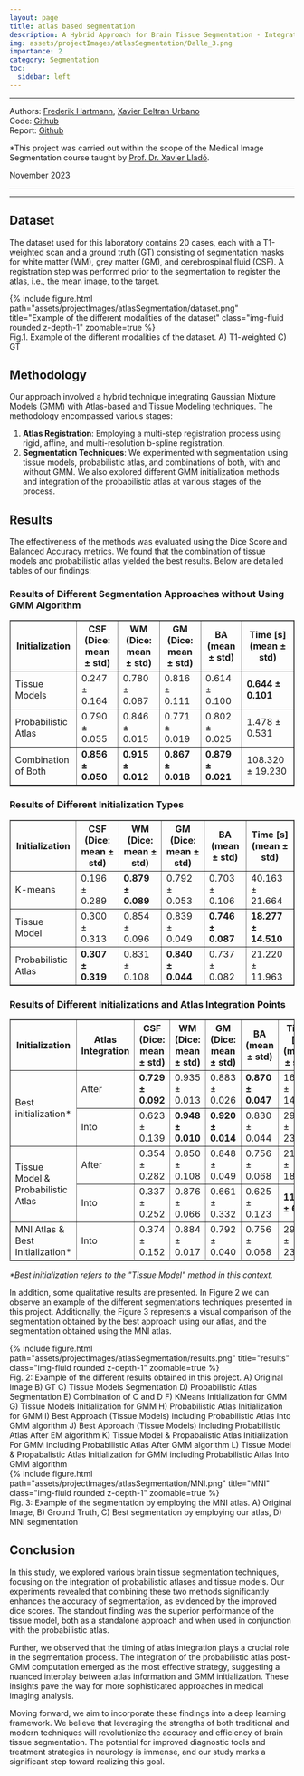 ```yaml
---
layout: page
title: atlas based segmentation
description: A Hybrid Approach for Brain Tissue Segmentation - Integrating Gaussian Mixture Models with Atlas-based and Tissue Modeling Techniques
img: assets/projectImages/atlasSegmentation/Dalle_3.png
importance: 2
category: Segmentation
toc:
  sidebar: left
---
```

---
Authors: [Frederik Hartmann](https://github.com/Frederik-Hartmann), [Xavier Beltran Urbano](https://xavibeltranurbano.github.io/)
\
Code: [Github](https://github.com/Frederik-Hartmann/Atlas-Based-Brain-Tissue-Segmentation)
\
Report: [Github](https://github.com/Frederik-Hartmann/Atlas-Based-Brain-Tissue-Segmentation/blob/main/Report/LAB3_Report.pdf)


*This project was carried out within the scope of the Medical Image Segmentation course taught by [Prof. Dr. Xavier Lladó](http://atc.udg.edu/~llado/).

November 2023

---
---
## Dataset
The dataset used for this laboratory contains 20 cases, each with a T1-weighted scan and a ground truth (GT) consisting of segmentation masks for white matter (WM), grey matter (GM), and cerebrospinal fluid (CSF). A registration step was performed prior to the segmentation to register the atlas, i.e., the mean image, to the target. 

<div class="row">
    <div class="col-sm mt-3 mt-md-0">
        {% include figure.html path="assets/projectImages/atlasSegmentation/dataset.png" title="Example of the different modalities of the dataset" class="img-fluid rounded z-depth-1" zoomable=true %}
    </div>
</div>
<div class="caption">
    Fig.1. Example of the different modalities of the dataset. A) T1-weighted C) GT
</div>

## Methodology
Our approach involved a hybrid technique integrating Gaussian Mixture Models (GMM) with Atlas-based and Tissue Modeling techniques. The methodology encompassed various stages:
1. **Atlas Registration**: Employing a multi-step registration process using rigid, affine, and multi-resolution b-spline registration.
2. **Segmentation Techniques**: We experimented with segmentation using tissue models, probabilistic atlas, and combinations of both, with and without GMM. We also explored different GMM initialization methods and integration of the probabilistic atlas at various stages of the process.

## Results
The effectiveness of the methods was evaluated using the Dice Score and Balanced Accuracy metrics. We found that the combination of tissue models and probabilistic atlas yielded the best results. Below are detailed tables of our findings:

### Results of Different Segmentation Approaches without Using GMM Algorithm

<table border="1">
  <tr>
    <th>Initialization</th>
    <th>CSF (Dice: mean ± std)</th>
    <th>WM (Dice: mean ± std)</th>
    <th>GM (Dice: mean ± std)</th>
    <th>BA (mean ± std)</th>
    <th>Time [s] (mean ± std)</th>
  </tr>
  <tr>
    <td>Tissue Models</td>
    <td>0.247 ± 0.164</td>
    <td>0.780 ± 0.087</td>
    <td>0.816 ± 0.111</td>
    <td>0.614 ± 0.100</td>
    <td><strong>0.644 ± 0.101</strong></td>
  </tr>
  <tr>
    <td>Probabilistic Atlas</td>
    <td>0.790 ± 0.055</td>
    <td>0.846 ± 0.015</td>
    <td>0.771 ± 0.019</td>
    <td>0.802 ± 0.025</td>
    <td>1.478 ± 0.531</td>
  </tr>
  <tr>
    <td>Combination of Both</td>
    <td><strong>0.856 ± 0.050</strong></td>
    <td><strong>0.915 ± 0.012</strong></td>
    <td><strong>0.867 ± 0.018</strong></td>
    <td><strong>0.879 ± 0.021</strong></td>
    <td>108.320 ± 19.230</td>
  </tr>
</table>


### Results of Different Initialization Types

<table border="1">
  <tr>
    <th>Initialization</th>
    <th>CSF (Dice: mean ± std)</th>
    <th>WM (Dice: mean ± std)</th>
    <th>GM (Dice: mean ± std)</th>
    <th>BA (mean ± std)</th>
    <th>Time [s] (mean ± std)</th>
  </tr>
  <tr>
    <td>K-means</td>
    <td>0.196 ± 0.289</td>
    <td><strong>0.879 ± 0.089</strong></td>
    <td>0.792 ± 0.053</td>
    <td>0.703 ± 0.106</td>
    <td>40.163 ± 21.664</td>
  </tr>
  <tr>
    <td>Tissue Model</td>
    <td>0.300 ± 0.313</td>
    <td>0.854 ± 0.096</td>
    <td>0.839 ± 0.049</td>
    <td><strong>0.746 ± 0.087</strong></td>
    <td><strong>18.277 ± 14.510</strong></td>
  </tr>
  <tr>
    <td>Probabilistic Atlas</td>
    <td><strong>0.307 ± 0.319</strong></td>
    <td>0.831 ± 0.108</td>
    <td><strong>0.840 ± 0.044</strong></td>
    <td>0.737 ± 0.082</td>
    <td>21.220 ± 11.963</td>
  </tr>
</table>


### Results of Different Initializations and Atlas Integration Points

<table border="1">
  <tr>
    <th>Initialization</th>
    <th>Atlas Integration</th>
    <th>CSF (Dice: mean ± std)</th>
    <th>WM (Dice: mean ± std)</th>
    <th>GM (Dice: mean ± std)</th>
    <th>BA (mean ± std)</th>
    <th>Time [s] (mean ± std)</th>
  </tr>
  <tr>
    <td rowspan="2">Best initialization*</td>
    <td>After</td>
    <td><strong>0.729 ± 0.092</strong></td>
    <td>0.935 ± 0.013</td>
    <td>0.883 ± 0.026</td>
    <td><strong>0.870 ± 0.047</strong></td>
    <td>16.5 ± 14.2</td>
  </tr>
  <tr>
    <td>Into</td>
    <td>0.623 ± 0.139</td>
    <td><strong>0.948 ± 0.010</strong></td>
    <td><strong>0.920 ± 0.014</strong></td>
    <td>0.830 ± 0.044</td>
    <td>29.9 ± 23.0</td>
  </tr>
  <tr>
    <td rowspan="2">Tissue Model & Probabilistic Atlas</td>
    <td>After</td>
    <td>0.354 ± 0.282</td>
    <td>0.850 ± 0.108</td>
    <td>0.848 ± 0.049</td>
    <td>0.756 ± 0.068</td>
    <td>21.4 ± 18.1</td>
  </tr>
  <tr>
    <td>Into</td>
    <td>0.337 ± 0.252</td>
    <td>0.876 ± 0.066</td>
    <td>0.661 ± 0.332</td>
    <td>0.625 ± 0.123</td>
    <td><strong>11.5 ± 6.0</strong></td>
  </tr>
  <tr>
    <td>MNI Atlas & Best Initialization*</td>
    <td>Into</td>
    <td>0.374 ± 0.152</td>
    <td>0.884 ± 0.017</td>
    <td>0.792 ± 0.040</td>
    <td>0.756 ± 0.068</td>
    <td>29.9 ± 23.0</td>
  </tr>
</table>

_*Best initialization refers to the "Tissue Model" method in this context._

In addition, some qualitative results are presented. In Figure 2 we can observe an example of the different segmentations techniques presented in this project. Additionally, the Figure 3 represents a visual comparison of the segmentation obtained by the best approach using our atlas, and the segmentation obtained using the MNI atlas.


<div class="row">
    <div class="col-sm mt-3 mt-md-0">
        {% include figure.html path="assets/projectImages/atlasSegmentation/results.png" title="results" class="img-fluid rounded z-depth-1" zoomable=true %}
    </div>
</div>
<div class="caption">
Fig. 2: Example of the different results obtained in this project. A) Original Image B) GT C) Tissue Models Segmentation D)
Probabilistic Atlas Segmentation E) Combination of C and D F) KMeans Initialization for GMM G) Tissue Models Initialization for
GMM H) Probabilistic Atlas Initialization for GMM I) Best Approach (Tissue Models) including Probabilistic Atlas Into GMM algorithm
J) Best Approach (Tissue Models) including Probabilistic Atlas After EM algorithm K) Tissue Model & Propabalistic Atlas Initialization
For GMM including Probabilistic Atlas After GMM algorithm L) Tissue Model & Propabalistic Atlas Initialization for GMM including
Probabilistic Atlas Into GMM algorithm
</div>

<div class="row">
    <div class="col-sm mt-3 mt-md-0">
        {% include figure.html path="assets/projectImages/atlasSegmentation/MNI.png" title="MNI" class="img-fluid rounded z-depth-1" zoomable=true %}
    </div>
</div>
<div class="caption">
Fig. 3: Example of the segmentation by employing the MNI atlas. A) Original Image, B) Ground Truth, C) Best segmentation by
employing our atlas, D) MNI segmentation
</div>


## Conclusion
In this study, we explored various brain tissue segmentation techniques, focusing on the integration of probabilistic atlases and tissue models. Our experiments revealed that combining these two methods significantly enhances the accuracy of segmentation, as evidenced by the improved dice scores. The standout finding was the superior performance of the tissue model, both as a standalone approach and when used in conjunction with the probabilistic atlas.

Further, we observed that the timing of atlas integration plays a crucial role in the segmentation process. The integration of the probabilistic atlas post-GMM computation emerged as the most effective strategy, suggesting a nuanced interplay between atlas information and GMM initialization. These insights pave the way for more sophisticated approaches in medical imaging analysis.

Moving forward, we aim to incorporate these findings into a deep learning framework. We believe that leveraging the strengths of both traditional and modern techniques will revolutionize the accuracy and efficiency of brain tissue segmentation. The potential for improved diagnostic tools and treatment strategies in neurology is immense, and our study marks a significant step toward realizing this goal.
